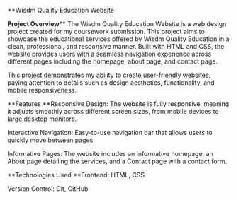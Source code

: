 **Wisdm Quality Education Website

**Project Overview****
The Wisdm Quality Education Website is a web design project created for my coursework submission. This project aims to showcase the educational services offered by Wisdm Quality Education in a clean, professional, and responsive manner. Built with HTML and CSS, the website provides users with a seamless navigation experience across different pages including the homepage, about page, and contact page.

This project demonstrates my ability to create user-friendly websites, paying attention to details such as design aesthetics, functionality, and mobile responsiveness.

**Features
**Responsive Design: The website is fully responsive, meaning it adjusts smoothly across different screen sizes, from mobile devices to large desktop monitors.

Interactive Navigation: Easy-to-use navigation bar that allows users to quickly move between pages.

Informative Pages: The website includes an informative homepage, an About page detailing the services, and a Contact page with a contact form.

**Technologies Used
**Frontend: HTML, CSS

Version Control: Git, GitHub

